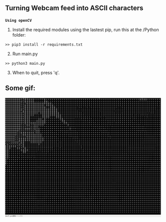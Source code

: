 ## Turning Webcam feed into ASCII characters

**``Using openCV``**

1. Install the required modules using the lastest pip, run this at the /Python folder:

```
>> pip3 install -r requirements.txt
 ```
 
2. Run main.py

```
>> python3 main.py
```

3. When to quit, press 'q'.


## Some gif:

<img src="Python/imgs/ascii_2.gif" width=600/>


